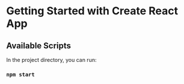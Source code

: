 # Getting Started with Create React App

## Available Scripts

In the project directory, you can run:

### `npm start`
